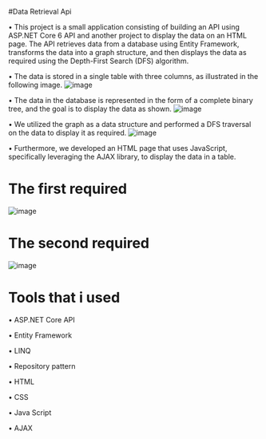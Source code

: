 #Data Retrieval Api

• This project is a small application consisting of building an API using ASP.NET Core 6 API and another project to display the data on an HTML page. The API retrieves data from a database using Entity Framework, transforms the data into a graph structure, and then displays the data as required using the Depth-First Search (DFS) algorithm.

• The data is stored in a single table with three columns, as illustrated in the following image. 
![image](https://github.com/MahmoudElmarzouky/Getting-Data-Task-/assets/35300232/f217c9a2-a7b5-44af-ba70-d56bc18e6da2)

• The data in the database is represented in the form of a complete binary tree, and the goal is to display the data as shown.
![image](https://github.com/MahmoudElmarzouky/Getting-Data-Task-/assets/35300232/4e7d50ad-8b67-4792-b077-4b9687e9a605)
 
• We utilized the graph as a data structure and performed a DFS traversal on the data to display it as required.
![image](https://github.com/MahmoudElmarzouky/Getting-Data-Task-/assets/35300232/a486c45c-3f6e-4625-a48b-13e28ec2caaf)

• Furthermore, we developed an HTML page that uses JavaScript, specifically leveraging the AJAX library, to display the data in a table.

# The first required 
![image](https://github.com/MahmoudElmarzouky/Getting-Data-Task-/assets/35300232/8a92ec5e-b16d-4205-afb2-66b85dbffd59)

# The second required
![image](https://github.com/MahmoudElmarzouky/Getting-Data-Task-/assets/35300232/e1daeeee-931d-47b2-8cb5-e75a3abcfeb7)

# Tools that i used 
• ASP.NET Core API

• Entity Framework

• LINQ

• Repository pattern

• HTML 

• CSS

• Java Script 

• AJAX
